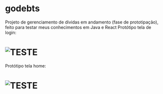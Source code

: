# godebts
Projeto de gerenciamento de dividas em andamento (fase de prototipação), feito para testar meus conhecimentos em Java e React
Protótipo tela de login:
# ![TESTE](https://github.com/brayanJordan/godebts/blob/main/printlogin.png)
Protótipo tela home:
# ![TESTE](https://github.com/brayanJordan/godebts/blob/main/printhomegodebts.PNG.png)
